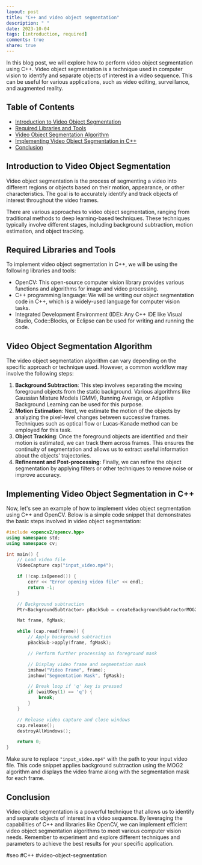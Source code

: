 ```yaml
---
layout: post
title: "C++ and video object segmentation"
description: " "
date: 2023-10-04
tags: [introduction, required]
comments: true
share: true
---
```

In this blog post, we will explore how to perform video object segmentation using C++. Video object segmentation is a technique used in computer vision to identify and separate objects of interest in a video sequence. This can be useful for various applications, such as video editing, surveillance, and augmented reality.

## Table of Contents
- [Introduction to Video Object Segmentation](#introduction-to-video-object-segmentation)
- [Required Libraries and Tools](#required-libraries-and-tools)
- [Video Object Segmentation Algorithm](#video-object-segmentation-algorithm)
- [Implementing Video Object Segmentation in C++](#implementing-video-object-segmentation-in-c)
- [Conclusion](#conclusion)

## Introduction to Video Object Segmentation
Video object segmentation is the process of segmenting a video into different regions or objects based on their motion, appearance, or other characteristics. The goal is to accurately identify and track objects of interest throughout the video frames.

There are various approaches to video object segmentation, ranging from traditional methods to deep learning-based techniques. These techniques typically involve different stages, including background subtraction, motion estimation, and object tracking.

## Required Libraries and Tools
To implement video object segmentation in C++, we will be using the following libraries and tools:
- OpenCV: This open-source computer vision library provides various functions and algorithms for image and video processing.
- C++ programming language: We will be writing our object segmentation code in C++, which is a widely-used language for computer vision tasks.
- Integrated Development Environment (IDE): Any C++ IDE like Visual Studio, Code::Blocks, or Eclipse can be used for writing and running the code.

## Video Object Segmentation Algorithm
The video object segmentation algorithm can vary depending on the specific approach or technique used. However, a common workflow may involve the following steps:
1. **Background Subtraction**: This step involves separating the moving foreground objects from the static background. Various algorithms like Gaussian Mixture Models (GMM), Running Average, or Adaptive Background Learning can be used for this purpose.
2. **Motion Estimation**: Next, we estimate the motion of the objects by analyzing the pixel-level changes between successive frames. Techniques such as optical flow or Lucas-Kanade method can be employed for this task.
3. **Object Tracking**: Once the foreground objects are identified and their motion is estimated, we can track them across frames. This ensures the continuity of segmentation and allows us to extract useful information about the objects' trajectories.
4. **Refinement and Post-processing**: Finally, we can refine the object segmentation by applying filters or other techniques to remove noise or improve accuracy.

## Implementing Video Object Segmentation in C++
Now, let's see an example of how to implement video object segmentation using C++ and OpenCV. Below is a simple code snippet that demonstrates the basic steps involved in video object segmentation:

```cpp
#include <opencv2/opencv.hpp>
using namespace std;
using namespace cv;

int main() {
    // Load video file
    VideoCapture cap("input_video.mp4");

    if (!cap.isOpened()) {
        cerr << "Error opening video file" << endl;
        return -1;
    }

    // Background subtraction
    Ptr<BackgroundSubtractor> pBackSub = createBackgroundSubtractorMOG2();

    Mat frame, fgMask;

    while (cap.read(frame)) {
        // Apply background subtraction
        pBackSub->apply(frame, fgMask);

        // Perform further processing on foreground mask

        // Display video frame and segmentation mask
        imshow("Video Frame", frame);
        imshow("Segmentation Mask", fgMask);

        // Break loop if 'q' key is pressed
        if (waitKey(1) == 'q') {
            break;
        }
    }

    // Release video capture and close windows
    cap.release();
    destroyAllWindows();

    return 0;
}
```

Make sure to replace `"input_video.mp4"` with the path to your input video file. This code snippet applies background subtraction using the MOG2 algorithm and displays the video frame along with the segmentation mask for each frame.

## Conclusion
Video object segmentation is a powerful technique that allows us to identify and separate objects of interest in a video sequence. By leveraging the capabilities of C++ and libraries like OpenCV, we can implement efficient video object segmentation algorithms to meet various computer vision needs. Remember to experiment and explore different techniques and parameters to achieve the best results for your specific application.

#seo #C++ #video-object-segmentation